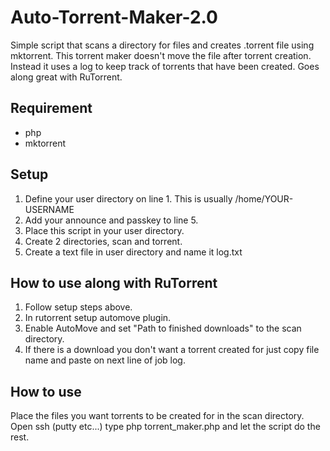 # Auto-Torrent-Maker-2.0
Simple script that scans a directory for files and creates .torrent file using mktorrent.  This torrent maker doesn't move the file after torrent creation.  Instead it uses a log to keep track of torrents that have been created.  Goes along great with RuTorrent.

## Requirement
* php
* mktorrent

## Setup
1. Define your user directory on line 1.  This is usually /home/YOUR-USERNAME
2. Add your announce and passkey to line 5.
3. Place this script in your user directory.
4. Create 2 directories, scan and torrent.
5. Create a text file in user directory and name it log.txt

## How to use along with RuTorrent
1. Follow setup steps above.
2. In rutorrent setup automove plugin. 
3. Enable AutoMove and set "Path to finished downloads" to the scan directory.
4. If there is a download you don't want a torrent created for just copy file name and paste on next line of job log.

## How to use
Place the files you want torrents to be created for in the scan directory.  Open ssh (putty etc...) type php torrent_maker.php and let the script do the rest.

